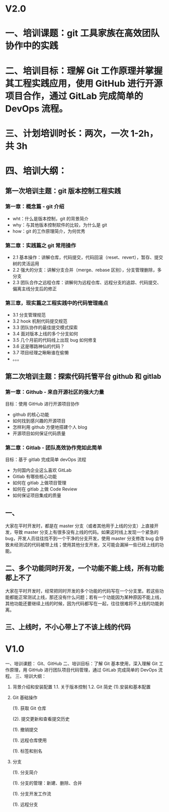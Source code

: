 # V2.0

# 一、培训课题：git 工具家族在高效团队协作中的实践

# 二、培训目标：理解 Git 工作原理并掌握其工程实践应用，使用 GitHub 进行开源项目合作，通过 GitLab 完成简单的 DevOps 流程。

# 三、计划培训时长：两次，一次 1-2h，共 3h

# 四、培训大纲：

## 第一次培训主题：git 版本控制工程实践

### 第一章：概念篇 - git 介绍

- wht：什么是版本控制，git 的背景简介
- why：与其他版本控制软件的比较，为什么是 git
- how：git 的工作原理简介，为何优秀

### 第二章：实践篇之 git 常用操作

- 2.1 基本操作：讲解仓库，代码提交，代码回滚（reset、revert），暂存、提交树的灵活运用
- 2.2 强大的分支：讲解分支合并（merge、rebase 区别），分支管理删除，多分支
- 2.3 团队合作之远程仓库：讲解何为远程仓库、远程分支的追踪、代码提交、偏离主线分支后的修正

### 第三章，现实篇之工程实践中的代码管理痛点

- 3.1 分支管理规范
- 3.2 hook 机制代码提交规范
- 3.3 团队协作的最佳提交模式探索
- 3.4 面对版本上线的多个分支如何
- 3.5 几个月前的代码线上出现 bug 如何修复
- 3.6 这是哪路神仙的代码？
- 3.7 项目经理之瞅瞅谁在偷懒
- 。。。

## 第二次培训主题：探索代码托管平台 github 和 gitlab

### 第一章：Github - 来自开源社区的强大力量

目标：使用 GitHub 进行开源项目协作

- github 的核心功能
- 如何找到感兴趣的开源项目
- 怎样利用 github 方便地搭建个人 blog
- 开源项目如何保证代码质量

### 第二章：Gitlab - 团队高效协作竞如此简单

目标：基于 gitlab 完成简单 devOps 流程

- 为何国内企业这么喜欢 GitLab
- Gitlab 有哪些核心功能
- 如何在 gitlab 上做项目管理
- 如何在 gitlab 上做 Code Review
- 如何保证项目集成的质量

## 一、

大家在平时开发时，都是在 master 分支（或者其他用于上线的分支）上直接开发，导致 master 分支上有很多没有上线的代码。如果这时线上发现一个紧急的 bug，开发人员往往找不到一个干净的分支开发，使用 master 分支修改 bug 会导致未经测试的代码被带上线；使用其他分支开发，又可能会漏掉一些已经上线的功能。

## 二、多个功能同时开发，一个功能不能上线，所有功能都上不了

大家在平时开发时，经常把同时开发的多个功能的代码写在一个分支里。若这些功能都能正常测试上线，那还没有什么问题；若有一个功能因为某种原因不能上线，其他功能还要继续上线的时候，因为代码都写在一起，往往很难将不上线的功能剥离。

## 三、上线时，不小心带上了不该上线的代码

# V1.0

一、培训课题： Git、GitHub
二、培训目标：了解 Git 基本使用，深入理解 Git 工作原理，用 GitHub 进行团队项目代码管理，通过 GitLab 完成简单的 DevOps 流程。
三、培训大纲：

1. 背景介绍和安装配置
   1.1. 关于版本控制
   1.2. Git 简史
   (1).安装和基本配置
2. Git 基础操作

   (1). 获取 Git 仓库

   (2). 提交更新和查看提交历史

   (1). 撤销提交

   (1). 远程仓库使用

   (1). 标签和别名

3. 分支

   (1). 分支简介

   (1). 分支的管理：新建、删除、合并

   (1). 分支开发工作流

   (1). 远程分支
